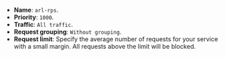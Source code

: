 * **Name**: `arl-rps`.
* **Priority**: `1000`.
* **Traffic**: `All traffic`.
* **Request grouping**: `Without grouping`.
* **Request limit**: Specify the average number of requests for your service with a small margin. All requests above the limit will be blocked.